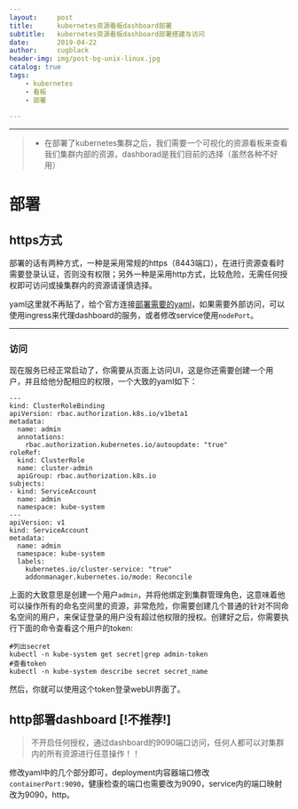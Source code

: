 ```yaml
---
layout:     post
title:      kubernetes资源看板dashboard部署
subtitle:   kubernetes资源看板dashboard部署搭建与访问
date:       2019-04-22
author:     cugblack
header-img: img/post-bg-unix-linux.jpg
catalog: true
tags:
    - kubernetes
    - 看板
    - 部署
    
---
```



------

> *  在部署了kubernetes集群之后，我们需要一个可视化的资源看板来查看我们集群内部的资源，dashborad是我们目前的选择（虽然各种不好用）

# 部署

## https方式

部署的话有两种方式，一种是采用常规的https（8443端口），在进行资源查看时需要登录认证，否则没有权限；另外一种是采用http方式，比较危险，无需任何授权即可访问或操集群内的资源请谨慎选择。

yaml这里就不再贴了，给个官方连接[部署需要的yaml](https://raw.githubusercontent.com/kubernetes/dashboard/master/aio/deploy/recommended/kubernetes-dashboard.yaml)，如果需要外部访问，可以使用ingress来代理dashboard的服务，或者修改service使用`nodePort`。

---

###  访问

现在服务已经正常启动了，你需要从页面上访问UI，这是你还需要创建一个用户，并且给他分配相应的权限，一个大致的yaml如下：

```
---
kind: ClusterRoleBinding
apiVersion: rbac.authorization.k8s.io/v1beta1
metadata:
  name: admin
  annotations:
    rbac.authorization.kubernetes.io/autoupdate: "true"
roleRef:
  kind: ClusterRole
  name: cluster-admin
  apiGroup: rbac.authorization.k8s.io
subjects:
- kind: ServiceAccount
  name: admin
  namespace: kube-system
---
apiVersion: v1
kind: ServiceAccount
metadata:
  name: admin
  namespace: kube-system
  labels:
    kubernetes.io/cluster-service: "true"
    addonmanager.kubernetes.io/mode: Reconcile
```

上面的大致意思是创建一个用户`admin`，并将他绑定到集群管理角色，这意味着他可以操作所有的命名空间里的资源，非常危险，你需要创建几个普通的针对不同命名空间的用户，来保证登录的用户没有超过他权限的授权。创建好之后，你需要执行下面的命令查看这个用户的token:

```
#列出secret
kubectl -n kube-system get secret|grep admin-token
#查看token
kubectl -n kube-system describe secret secret_name
```
然后，你就可以使用这个token登录webUI界面了。

## http部署dashboard [!不推荐!]

> 不开启任何授权，通过dashboard的9090端口访问，任何人都可以对集群内的所有资源进行任意操作！！

修改yaml中的几个部分即可，deployment内容器端口修改`containerPort:9090`，健康检查的端口也需要改为9090，service内的端口映射改为9090，http。




